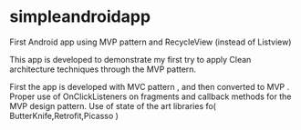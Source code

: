 # simpleandroidapp
First Android app using MVP pattern and RecycleView (instead of Listview)

This app is developed to demonstrate my first try to apply Clean architecture techniques through the MVP pattern.

First the app is developed with MVC pattern , and then converted to MVP .
Proper use of OnClickListeners on fragments and callback methods for the MVP design pattern.
Use of state of the art libraries fo( ButterKnife,Retrofit,Picasso )
